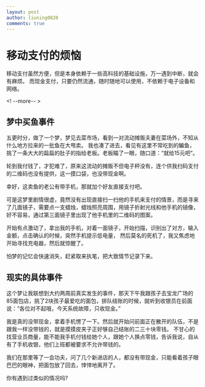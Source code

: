 ```yaml
---
layout: post
author: liuning0820
comments: true
---
```


# 移动支付的烦恼

移动支付虽然方便，但是本身依赖于一些高科技的基础设施，万一遇到中断，就会有麻烦。
而现金支付，只要仍然流通，随时随地可以使用，不依赖于电子设备和网络。

<! --more-- >

## 梦中买鱼事件

五更时分，做了一个梦，梦见去菜市场，看到一对流动摊贩夫妻在菜场外，不知从什么地方拉来的一批鱼在大甩卖。
我也凑了进去，看见有这里不常吃到的鳊鱼，挑了一条大大的扁扁的肚子的指给老板。老板瞄了一眼，随口道：“就给15元吧”。

轮到我付钱了，才犯难了，原来这流动的摊贩不但电子秤没有，连个供我扫码支付的二维码也没有提供，这一摸口袋，也没带现金啊。

幸好，这卖鱼的老公有带手机，那就加个好友直接支付吧。

可是这梦里剧情很虚，竟然没有出现直接扫一扫他的手机来支付的情景，而是寻来了几面镜子，需要点一支蜡烛，蜡烛照亮周围，用镜子折射光线和他手机的镜像，好不容易，通过第三面镜子里出现了他手机里的二维码的图案。

开始有点激动了，拿出我的手机，对着一面镜子，开始扫描，识别出了对方，输入金额，点击确认的时候，突然手机提示低电量，
然后莫名的死机了，我又焦虑地开始寻找充电器，然后就惊醒了。

怕梦的记忆会快速消失，赶紧取来执笔，把大致情节记录下来。

## 现实的具体事件

这个梦让我联想到大约两周前真实发生的事件，那天下午我跟孩子去宝龙广场的85面包店，挑了2块孩子最爱吃的面包，排队结账的时候，就听到收银员在前面说：“各位对不起哦，今天系统故障，只收现金。”

我是真的没带现金，拿着手机愣了一下。然后就开始问前面正在散开的队伍，不是跟我一样没带钱的，就是摸摸皮夹子正好够自己结账的二三十块零钱。 不甘心的找营业员商量，能不能我手机付钱给她个人，跟她个人换点零钱，告诉我说，自从有了手机收银，他们上班都被要求不允许带钱的。

我们在那里等了一会功夫，问了几个新进店的人，都没有带现金，只能看着孩子眼巴巴的眼神，把面包放了回去，悻悻地离开了。

你有遇到过类似的情况吗?
